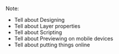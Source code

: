 Note:
- Tell about Designing
- Tell about Layer properties
- Tell about Scripting
- Tell about Previewing on mobile devices
- Tell about putting things online

